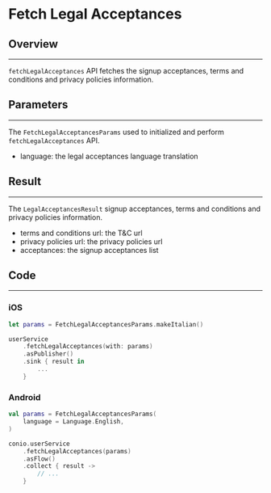 # Fetch Legal Acceptances

## Overview
---
`fetchLegalAcceptances` API fetches the signup acceptances, terms and conditions and privacy policies information. 

## Parameters
---
The `FetchLegalAcceptancesParams` used to initialized and perform `fetchLegalAcceptances` API.

- language: the legal acceptances language translation

## Result
---
The `LegalAcceptancesResult` signup acceptances, terms and conditions and privacy policies information.

- terms and conditions url: the T&C url
- privacy policies url: the privacy policies url
- acceptances: the signup acceptances list

## Code
---
### iOS
```swift
let params = FetchLegalAcceptancesParams.makeItalian()

userService
	.fetchLegalAcceptances(with: params)
	.asPublisher()
	.sink { result in 
		...
	}
```

### Android
```kotlin
val params = FetchLegalAcceptancesParams(
	language = Language.English,
)

conio.userService
	.fetchLegalAcceptances(params)
	.asFlow()
	.collect { result ->
		// ...
	}
```